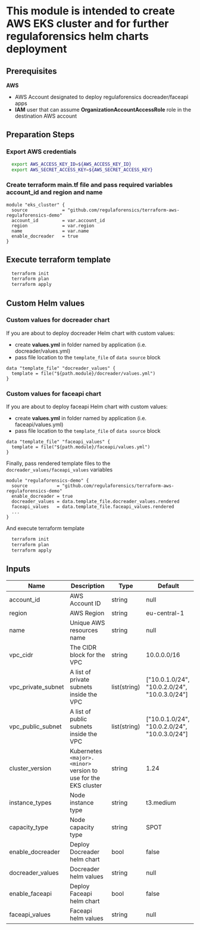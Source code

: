 # This module is intended to create AWS EKS cluster and for further regulaforensics helm charts deployment
## Prerequisites

**AWS**
- AWS Account designated to deploy regulaforensics docreader/faceapi apps
- **IAM** user that can assume **OrganizationAccountAccessRole** role in the destination AWS account

## Preparation Steps
### Export AWS credentials

```bash
  export AWS_ACCESS_KEY_ID=${AWS_ACCESS_KEY_ID}
  export AWS_SECRET_ACCESS_KEY=${AWS_SECRET_ACCESS_KEY}
```

### Create terraform main.tf file and pass required variables **account_id** and **region** and **name**

```hcl
module "eks_cluster" {
  source             = "github.com/regulaforensics/terraform-aws-regulaforensics-demo"
  account_id         = var.account_id
  region             = var.region
  name               = var.name
  enable_docreader   = true
}
```

## Execute terraform template
```bash
  terraform init
  terraform plan
  terraform apply
```

## Custom Helm values

### Custom values for docreader chart
If you are about to deploy docreader Helm chart with custom values:
- create **values.yml** in folder named by application (i.e. docreader/values.yml)
- pass file location to the `template_file` of `data source` block
```
data "template_file" "docreader_values" {
  template = file("${path.module}/docreader/values.yml")
}
```
### Custom values for faceapi chart
If you are about to deploy faceapi Helm chart with custom values:
- create **values.yml** in folder named by application (i.e. faceapi/values.yml)
- pass file location to the `template_file` of `data source` block
```
data "template_file" "faceapi_values" {
  template = file("${path.module}/faceapi/values.yml")
}
```

Finally, pass rendered template files to the `docreader_values/faceapi_values` variables
```
module "regulaforensics-demo" {
  source           = "github.com/regulaforensics/terraform-aws-regulaforensics-demo"
  enable_docreader = true
  docreader_values = data.template_file.docreader_values.rendered
  faceapi_values   = data.template_file.faceapi_values.rendered
  ...
}
```

And execute terraform template
```bash
  terraform init
  terraform plan
  terraform apply
```

## **Inputs**
| Name              | Description                                                       | Type          | Default                                      |
| ------------------|-------------------------------------------------------------------|---------------|----------------------------------------------|
| account_id        | AWS Account ID                                                    | string        | null                                         |
| region            | AWS Region                                                        | string        | eu-central-1                                 |
| name              | Unique AWS resources name                                         | string        | null                                         |
| vpc_cidr          | The CIDR block for the VPC                                        | string        | 10.0.0.0/16                                  |
| vpc_private_subnet| A list of private subnets inside the VPC                          | list(string)  | ["10.0.1.0/24", "10.0.2.0/24", "10.0.3.0/24"]|
| vpc_public_subnet | A list of public subnets inside the VPC                           | list(string)  | ["10.0.1.0/24", "10.0.2.0/24", "10.0.3.0/24"]|
| cluster_version   | Kubernetes `<major>.<minor>` version to use for the EKS cluster   | string        | 1.24                                         |
| instance_types    | Node instance type                                                | string        | t3.medium                                    |
| capacity_type     | Node capacity type                                                | string        | SPOT                                         |
| enable_docreader  | Deploy Docreader helm chart                                       | bool          | false                                        |
| docreader_values  | Docreader helm values                                             | string        | null                                         |
| enable_faceapi    | Deploy Faceapi helm chart                                         | bool          | false                                        |
| faceapi_values    | Faceapi helm values                                               | string        | null                                         |
